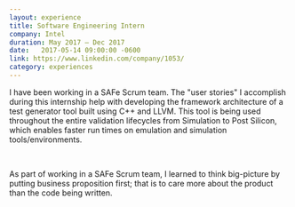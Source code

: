 ```yaml
---
layout: experience
title: Software Engineering Intern
company: Intel
duration: May 2017 ― Dec 2017
date:   2017-05-14 09:00:00 -0600
link: https://www.linkedin.com/company/1053/
category: experiences
---
```

<p>
I have been working in a SAFe Scrum team. The "user stories" I accomplish during this internship help with developing the framework architecture of a test generator tool built using C++ and LLVM. This tool is being used throughout the entire validation lifecycles from Simulation to Post Silicon, which enables faster run times on emulation and simulation tools/environments.
</p>
<br>
<p>
As part of working in a SAFe Scrum team, I learned to think big-picture by putting business proposition first; that is to care more about the product than the code being written.
</p>
